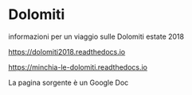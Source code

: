 # Dolomiti
informazioni per un viaggio sulle Dolomiti estate 2018

https://dolomiti2018.readthedocs.io

https://minchia-le-dolomiti.readthedocs.io

La pagina sorgente è un Google Doc
